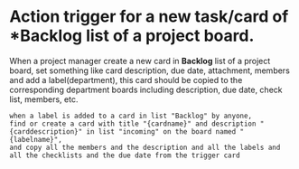 # Action trigger for a new task/card of ***Backlog** list of a project board.

When a project manager create a new card in **Backlog** list of a project board, set something like card description, due date, attachment, members and add a label(department), this card should be copied to the corresponding department boards including description, due date, check list, members, etc.

```
when a label is added to a card in list "Backlog" by anyone, 
find or create a card with title "{cardname}" and description "{carddescription}" in list "incoming" on the board named "{labelname}",
and copy all the members and the description and all the labels and all the checklists and the due date from the trigger card
```